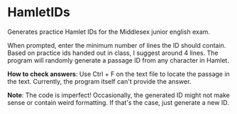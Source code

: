 # HamletIDs
Generates practice Hamlet IDs for the Middlesex junior english exam.

When prompted, enter the minimum number of lines the ID should contain. Based on practice ids handed out in class, I suggest around 4 lines. 
The program will randomly generate a passage ID from any character in Hamlet.

**How to check answers**: Use Ctrl + F on the text file to locate the passage in the text. Currently, the program itself can't provide the answer.

**Note**: The code is imperfect! Occasionally, the generated ID might not make sense or contain weird formatting. If that's the case, just generate a new ID.
